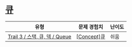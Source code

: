 # [큐](https://https://en.codetree.ai/trails/complete/curated-cards/intro-queue-basic)

|유형|문제 경험치|난이도|
|---|---|---|
|[Trail 3 / 스택, 큐, 덱 / Queue](https://https://en.codetree.ai/trail-info/novice-high/)|[[Concept]큐](https://https://en.codetree.ai/trails/complete/curated-cards/intro-queue-basic/)|쉬움|

